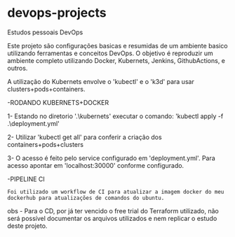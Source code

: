 # devops-projects
Estudos pessoais DevOps



  Este projeto são configurações basicas e resumidas de um ambiente basico utilizando ferramentas e conceitos DevOps. 
O objetivo é reproduzir um ambiente completo utilizando Docker, Kubernets, Jenkins, GithubActions, e outros. 

  A utilização do Kubernets envolve o 'kubectl' e o 'k3d' para usar clusters+pods+containers.


-RODANDO KUBERNETS+DOCKER


  1- Estando no diretorio '.\kubernets' executar o comando: 'kubectl apply -f .\deployment.yml'
  
  2- Utilizar 'kubectl get all' para conferir a criação dos containers+pods+clusters
  
  3- O acesso é feito pelo service configurado em 'deployment.yml'. Para acesso apontar em 'localhost:30000' conforme configurado.

-PIPELINE CI

    Foi utilizado um workflow de CI para atualizar a imagem docker do meu dockerhub para atualizações de comandos do ubuntu. 
    
obs - Para o CD, por já ter vencido o free trial do Terraform utilizado, não será possível documentar os arquivos utilizados e nem replicar o estudo deste projeto. 
  
